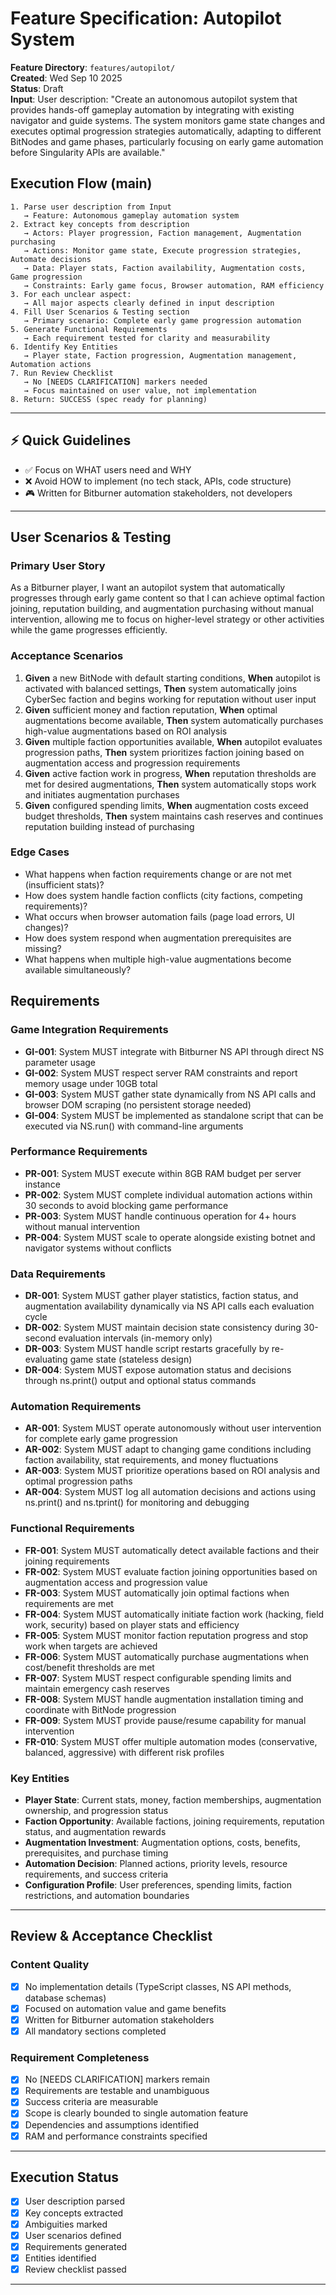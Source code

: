 # Feature Specification: Autopilot System

**Feature Directory**: `features/autopilot/`  
**Created**: Wed Sep 10 2025  
**Status**: Draft  
**Input**: User description: "Create an autonomous autopilot system that provides hands-off gameplay automation by integrating with existing navigator and guide systems. The system monitors game state changes and executes optimal progression strategies automatically, adapting to different BitNodes and game phases, particularly focusing on early game automation before Singularity APIs are available."

## Execution Flow (main)
```
1. Parse user description from Input
   → Feature: Autonomous gameplay automation system
2. Extract key concepts from description
   → Actors: Player progression, Faction management, Augmentation purchasing
   → Actions: Monitor game state, Execute progression strategies, Automate decisions
   → Data: Player stats, Faction availability, Augmentation costs, Game progression
   → Constraints: Early game focus, Browser automation, RAM efficiency
3. For each unclear aspect:
   → All major aspects clearly defined in input description
4. Fill User Scenarios & Testing section
   → Primary scenario: Complete early game progression automation
5. Generate Functional Requirements
   → Each requirement tested for clarity and measurability
6. Identify Key Entities
   → Player state, Faction progression, Augmentation management, Automation actions
7. Run Review Checklist
   → No [NEEDS CLARIFICATION] markers needed
   → Focus maintained on user value, not implementation
8. Return: SUCCESS (spec ready for planning)
```

---

## ⚡ Quick Guidelines
- ✅ Focus on WHAT users need and WHY
- ❌ Avoid HOW to implement (no tech stack, APIs, code structure)
- 🎮 Written for Bitburner automation stakeholders, not developers

---

## User Scenarios & Testing

### Primary User Story
As a Bitburner player, I want an autopilot system that automatically progresses through early game content so that I can achieve optimal faction joining, reputation building, and augmentation purchasing without manual intervention, allowing me to focus on higher-level strategy or other activities while the game progresses efficiently.

### Acceptance Scenarios
1. **Given** a new BitNode with default starting conditions, **When** autopilot is activated with balanced settings, **Then** system automatically joins CyberSec faction and begins working for reputation without user input
2. **Given** sufficient money and faction reputation, **When** optimal augmentations become available, **Then** system automatically purchases high-value augmentations based on ROI analysis
3. **Given** multiple faction opportunities available, **When** autopilot evaluates progression paths, **Then** system prioritizes faction joining based on augmentation access and progression requirements
4. **Given** active faction work in progress, **When** reputation thresholds are met for desired augmentations, **Then** system automatically stops work and initiates augmentation purchases
5. **Given** configured spending limits, **When** augmentation costs exceed budget thresholds, **Then** system maintains cash reserves and continues reputation building instead of purchasing

### Edge Cases
- What happens when faction requirements change or are not met (insufficient stats)?
- How does system handle faction conflicts (city factions, competing requirements)?
- What occurs when browser automation fails (page load errors, UI changes)?
- How does system respond when augmentation prerequisites are missing?
- What happens when multiple high-value augmentations become available simultaneously?

## Requirements

### Game Integration Requirements
- **GI-001**: System MUST integrate with Bitburner NS API through direct NS parameter usage
- **GI-002**: System MUST respect server RAM constraints and report memory usage under 10GB total
- **GI-003**: System MUST gather state dynamically from NS API calls and browser DOM scraping (no persistent storage needed)
- **GI-004**: System MUST be implemented as standalone script that can be executed via NS.run() with command-line arguments

### Performance Requirements
- **PR-001**: System MUST execute within 8GB RAM budget per server instance
- **PR-002**: System MUST complete individual automation actions within 30 seconds to avoid blocking game performance
- **PR-003**: System MUST handle continuous operation for 4+ hours without manual intervention
- **PR-004**: System MUST scale to operate alongside existing botnet and navigator systems without conflicts

### Data Requirements
- **DR-001**: System MUST gather player statistics, faction status, and augmentation availability dynamically via NS API calls each evaluation cycle
- **DR-002**: System MUST maintain decision state consistency during 30-second evaluation intervals (in-memory only)
- **DR-003**: System MUST handle script restarts gracefully by re-evaluating game state (stateless design)
- **DR-004**: System MUST expose automation status and decisions through ns.print() output and optional status commands

### Automation Requirements
- **AR-001**: System MUST operate autonomously without user intervention for complete early game progression
- **AR-002**: System MUST adapt to changing game conditions including faction availability, stat requirements, and money fluctuations
- **AR-003**: System MUST prioritize operations based on ROI analysis and optimal progression paths
- **AR-004**: System MUST log all automation decisions and actions using ns.print() and ns.tprint() for monitoring and debugging

### Functional Requirements
- **FR-001**: System MUST automatically detect available factions and their joining requirements
- **FR-002**: System MUST evaluate faction joining opportunities based on augmentation access and progression value
- **FR-003**: System MUST automatically join optimal factions when requirements are met
- **FR-004**: System MUST automatically initiate faction work (hacking, field work, security) based on player stats and efficiency
- **FR-005**: System MUST monitor faction reputation progress and stop work when targets are achieved
- **FR-006**: System MUST automatically purchase augmentations when cost/benefit thresholds are met
- **FR-007**: System MUST respect configurable spending limits and maintain emergency cash reserves
- **FR-008**: System MUST handle augmentation installation timing and coordinate with BitNode progression
- **FR-009**: System MUST provide pause/resume capability for manual intervention
- **FR-010**: System MUST offer multiple automation modes (conservative, balanced, aggressive) with different risk profiles

### Key Entities
- **Player State**: Current stats, money, faction memberships, augmentation ownership, and progression status
- **Faction Opportunity**: Available factions, joining requirements, reputation status, and augmentation rewards
- **Augmentation Investment**: Augmentation options, costs, benefits, prerequisites, and purchase timing
- **Automation Decision**: Planned actions, priority levels, resource requirements, and success criteria
- **Configuration Profile**: User preferences, spending limits, faction restrictions, and automation boundaries

---

## Review & Acceptance Checklist

### Content Quality
- [x] No implementation details (TypeScript classes, NS API methods, database schemas)
- [x] Focused on automation value and game benefits
- [x] Written for Bitburner automation stakeholders
- [x] All mandatory sections completed

### Requirement Completeness
- [x] No [NEEDS CLARIFICATION] markers remain
- [x] Requirements are testable and unambiguous  
- [x] Success criteria are measurable
- [x] Scope is clearly bounded to single automation feature
- [x] Dependencies and assumptions identified
- [x] RAM and performance constraints specified

---

## Execution Status

- [x] User description parsed
- [x] Key concepts extracted
- [x] Ambiguities marked
- [x] User scenarios defined
- [x] Requirements generated
- [x] Entities identified
- [x] Review checklist passed

---